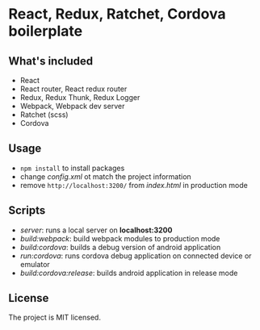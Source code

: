 # React, Redux, Ratchet, Cordova boilerplate

## What's included
* React
* React router, React redux router
* Redux, Redux Thunk, Redux Logger
* Webpack, Webpack dev server
* Ratchet (scss)
* Cordova

## Usage
* `npm install` to install packages
* change _config.xml_ ot match the project information
* remove `http://localhost:3200/` from _index.html_ in production mode

## Scripts
* _server_: runs a local server on __localhost:3200__
* _build:webpack_: build webpack modules to production mode
* _build:cordova_: builds a debug version of android application
* _run:cordova_: runs cordova debug application on connected device or emulator
* _build:cordova:release_: builds android application in release mode

## License
The project is MIT licensed.
